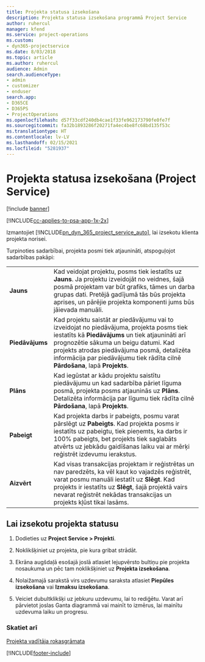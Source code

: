 ```yaml
---
title: Projekta statusa izsekošana
description: Projekta statusa izsekošana programmā Project Service
author: ruhercul
manager: kfend
ms.service: project-operations
ms.custom:
- dyn365-projectservice
ms.date: 8/03/2018
ms.topic: article
ms.author: ruhercul
audience: Admin
search.audienceType:
- admin
- customizer
- enduser
search.app:
- D365CE
- D365PS
- ProjectOperations
ms.openlocfilehash: d57f33cdf240db4cae1f33fe962173790fe0fe7f
ms.sourcegitcommit: fa32b1893286f20271fa4ec4be8fc68bd135f53c
ms.translationtype: HT
ms.contentlocale: lv-LV
ms.lasthandoff: 02/15/2021
ms.locfileid: "5281937"
---
```

# <a name="track-a-projects-status-project-service"></a>Projekta statusa izsekošana (Project Service)

[!include [banner](../includes/psa-now-project-operations.md)]

[!INCLUDE[cc-applies-to-psa-app-1x-2x](../includes/cc-applies-to-psa-app-1x-2x.md)]

Izmantojiet [!INCLUDE[pn_dyn_365_project_service_auto](../includes/pn-dyn-365-project-service-auto.md)], lai izsekotu klienta projekta norisei.  

Turpinoties sadarbībai, projekta posmi tiek atjaunināti, atspoguļojot sadarbības pakāpi:  


|              |                                                                                                                                                                                                                                                                                                  |
|--------------|--------------------------------------------------------------------------------------------------------------------------------------------------------------------------------------------------------------------------------------------------------------------------------------------------|
|   **Jauns**    | Kad veidojat projektu, posms tiek iestatīts uz **Jauns**. Ja projektu izveidojāt no veidnes, šajā posmā projektam var būt grafiks, tāmes un darba grupas dati. Pretējā gadījumā tās būs projekta aprises, un pārējie projekta komponenti jums būs jāievada manuāli. |
|  **Piedāvājums**   |      Kad projektu saistāt ar piedāvājumu vai to izveidojat no piedāvājuma, projekta posms tiek iestatīts kā **Piedāvājums** un tiek atjaunināti arī prognozētie sākuma un beigu datumi. Kad projekts atrodas piedāvājuma posmā, detalizēta informācija par piedāvājumu tiek rādīta cilnē **Pārdošana**, lapā **Projekts**.      |
|   **Plāns**   |                                     Kad iegūstat ar kādu projektu saistītu piedāvājumu un kad sadarbība pāriet līguma posmā, projekta posms atjauninās uz **Plāns**. Detalizēta informācija par līgumu tiek rādīta cilnē **Pārdošana**, lapā **Projekts**.                                      |
| **Pabeigt** |                    Kad projekta darbs ir pabeigts, posmu varat pārslēgt uz **Pabeigts**. Kad projekta posms ir iestatīts uz pabeigtu, tiek pieņemts, ka darbs ir 100% pabeigts, bet projekts tiek saglabāts atvērts uz jebkādu gaidīšanas laiku vai ar mērķi reģistrēt izdevumu ierakstus.                     |
|  **Aizvērt**   |           Kad visas transakcijas projektam ir reģistrētas un nav paredzēts, ka vēl kaut ko vajadzēs reģistrēt, varat posmu manuāli iestatīt uz **Slēgt**. Kad projekts ir iestatīts uz **Slēgt**, šajā projektā vairs nevarat reģistrēt nekādas transakcijas un projekts kļūst tikai lasāms.           |

## <a name="to-track-a-projects-status"></a>Lai izsekotu projekta statusu  

1.  Dodieties uz **Project Service > Projekti**.  

2.  Noklikšķiniet uz projekta, pie kura gribat strādāt.  

3.  Ekrāna augšdaļā esošajā joslā atlasiet lejupvērsto bultiņu pie projekta nosaukuma un pēc tam noklikšķiniet uz **Projekta izsekošana**.  

4.  Nolaižamajā sarakstā virs uzdevumu saraksta atlasiet **Piepūles izsekošana** vai **Izmaksu izsekošana**.  

5.  Veiciet dubultklikšķi uz jebkuru uzdevumu, lai to rediģētu. Varat arī pārvietot joslas Ganta diagrammā vai mainīt to izmērus, lai mainītu uzdevuma laiku un progresu.  

### <a name="see-also"></a>Skatiet arī  
 [Projekta vadītāja rokasgrāmata](../psa/project-manager-guide.md)


[!INCLUDE[footer-include](../includes/footer-banner.md)]